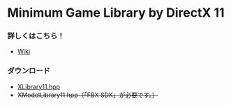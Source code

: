 # Minimum Game Library by DirectX 11

### 詳しくはこちら！
* [Wiki](https://gitlab.com/itukikikuti/XLibrary11/wikis/home)

### ダウンロード
* [XLibrary11.hpp](https://gitlab.com/itukikikuti/XLibrary11/raw/master/XLibrary11.hpp)  
* ~~XModelLibrary11.hpp（「FBX SDK」が必要です。）~~
